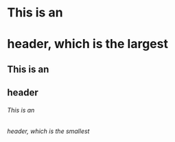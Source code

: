  # This is an <h1> header, which is the largest
## This is an <h2> header
###### This is an <h6> header, which is the smallest
